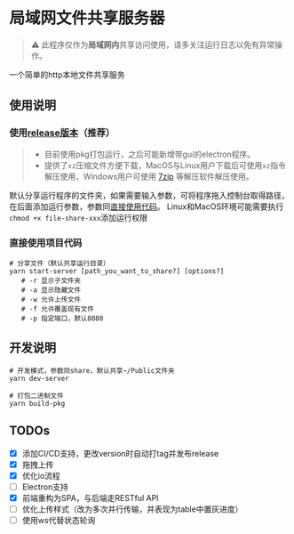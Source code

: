 # 局域网文件共享服务器
>⚠️ 此程序仅作为**局域网内**共享访问使用，请多关注运行日志以免有异常操作。

一个简单的http本地文件共享服务

## 使用说明
### 使用[release版本](https://github.com/Sleaf/file-share/releases)（推荐）
> - 目前使用pkg打包运行，之后可能新增带gui的electron程序。
> - 提供了`xz`压缩文件方便下载，MacOS与Linux用户下载后可使用`xz`指令解压使用，Windows用户可使用 [7zip](https://www.7-zip.org/) 等解压软件解压使用。

默认分享运行程序的文件夹，如果需要输入参数，可将程序拖入控制台取得路径，在后面添加运行参数，参数同[直接使用代码](#直接使用项目代码)。
Linux和MacOS环境可能需要执行`chmod +x file-share-xxx`添加运行权限

### 直接使用项目代码
```shell script
# 分享文件（默认共享运行目录）
yarn start-server [path_you_want_to_share?] [options?] 
   # -r 显示子文件夹  
   # -a 显示隐藏文件  
   # -w 允许上传文件
   # -f 允许覆盖现有文件
   # -p 指定端口，默认8080
```

## 开发说明
```shell script
# 开发模式，参数同share，默认共享~/Public文件夹
yarn dev-server 

# 打包二进制文件
yarn build-pkg
```

## TODOs
- [x] 添加CI/CD支持，更改version时自动打tag并发布release
- [x] 拖拽上传
- [x] 优化io流程
- [ ] Electron支持
- [x] 前端重构为SPA，与后端走RESTful API
- [ ] 优化上传样式（改为多次并行传输，并表现为table中置灰进度）
- [ ] 使用ws代替状态轮询
